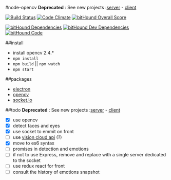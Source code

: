 #node-opencv
**Deprecated** : See new projects :[server](https://github.com/Jermorin/opencv-server-socket) - [client](https://github.com/Jermorin/opencv-react-electron)

[![Build Status](https://travis-ci.org/Jermorin/opencv-node.svg?branch=master)](https://travis-ci.org/Jermorin/opencv-node)
[![Code Climate](https://codeclimate.com/github/Jermorin/opencv-node-electron/badges/gpa.svg)](https://codeclimate.com/github/Jermorin/opencv-node-electron)
[![bitHound Overall Score](https://www.bithound.io/github/Jermorin/opencv-node-electron/badges/score.svg)](https://www.bithound.io/github/Jermorin/opencv-node-electron)

[![bitHound Dependencies](https://www.bithound.io/github/Jermorin/opencv-node-electron/badges/dependencies.svg)](https://www.bithound.io/github/Jermorin/opencv-node-electron/master/dependencies/npm)
[![bitHound Dev Dependencies](https://www.bithound.io/github/Jermorin/opencv-node-electron/badges/devDependencies.svg)](https://www.bithound.io/github/Jermorin/opencv-node-electron/master/dependencies/npm)
[![bitHound Code](https://www.bithound.io/github/Jermorin/opencv-node-electron/badges/code.svg)](https://www.bithound.io/github/Jermorin/opencv-node-electron)

##install

- install opencv 2.4.*
- `npm install`
- `npm build` || `npm watch`
- `npm start`

##packages

- [electron](http://electron.atom.io/)
- [opencv](https://github.com/peterbraden/node-opencv)
- [socket.io](https://www.npmjs.com/package/socket.io)

##todo
**Deprecated** : See new projects :[server](https://github.com/Jermorin/opencv-server-socket) - [client](https://github.com/Jermorin/opencv-react-electron)

- [x] use opencv
- [x] detect faces and eyes
- [x] use socket to emmit on front
- [ ] use [vision cloud api](https://github.com/Jermorin/vision-cloud-api) (?)
- [x] move to es6 syntax
- [ ] promises in detection and emotions
- [ ] if not to use Express, remove and replace with a single server dedicated to the socket
- [ ] use redux react for front
- [ ] consult the history of emotions snapshot
